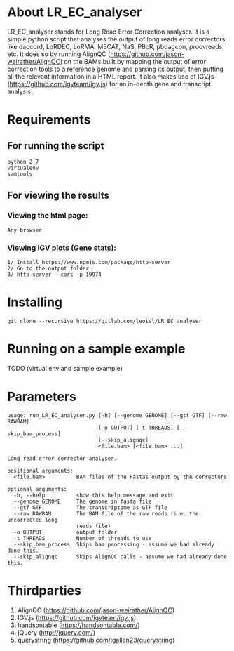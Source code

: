 # About LR_EC_analyser
LR_EC_analyser stands for Long Read Error Correction analyser. It is a simple python script that analyses the output of
long reads error correctors, like daccord, LoRDEC, LoRMA, MECAT, NaS, PBcR, pbdagcon, proovreads, etc. It does so by
running AlignQC (https://github.com/jason-weirather/AlignQC) on the BAMs built by mapping the output of error correction
tools to a reference genome and parsing its output, then putting all the relevant information in a HTML report. It also
makes use of IGV.js (https://github.com/igvteam/igv.js) for an in-depth gene and transcript analysis.

# Requirements

## For running the script
```
python 2.7
virtualenv
samtools
```

## For viewing the results
### Viewing the html page:
    Any browser
### Viewing IGV plots (Gene stats):
    1/ Install https://www.npmjs.com/package/http-server
    2/ Go to the output folder
    3/ http-server --cors -p 19974


# Installing
```
git clone --recursive https://gitlab.com/leoisl/LR_EC_analyser
```

# Running on a sample example
TODO (virtual env and sample example)

# Parameters
```
usage: run_LR_EC_analyser.py [-h] [--genome GENOME] [--gtf GTF] [--raw RAWBAM]
                             [-o OUTPUT] [-t THREADS] [--skip_bam_process]
                             [--skip_alignqc]
                             <file.bam> [<file.bam> ...]

Long read error corrector analyser.

positional arguments:
  <file.bam>          BAM files of the Fastas output by the correctors

optional arguments:
  -h, --help          show this help message and exit
  --genome GENOME     The genome in fasta file
  --gtf GTF           The transcriptome as GTF file
  --raw RAWBAM        The BAM file of the raw reads (i.e. the uncorrected long
                      reads file)
  -o OUTPUT           output folder
  -t THREADS          Number of threads to use
  --skip_bam_process  Skips bam processing - assume we had already done this.
  --skip_alignqc      Skips AlignQC calls - assume we had already done this.
```

# Thirdparties
1. AlignQC (https://github.com/jason-weirather/AlignQC)
2. IGV.js (https://github.com/igvteam/igv.js)
3. handsontable (https://handsontable.com/)
4. jQuery (http://jquery.com/)
5. querystring (https://github.com/jgallen23/querystring)